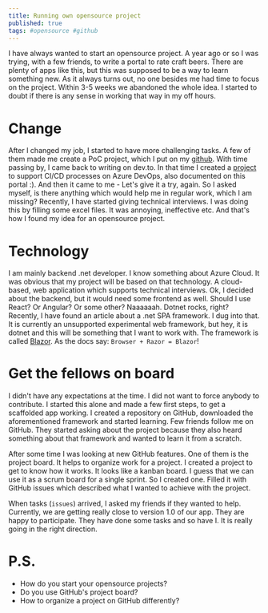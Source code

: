 ```yaml
---
title: Running own opensource project
published: true
tags: #opensource #github
---
```


I have always wanted to start an opensource project. A year ago or so I was trying, with a few friends, to write a portal to rate craft beers. There are plenty of apps like this, but this was supposed to be a way to learn something new. As it always turns out, no one besides me had time to focus on the project. Within 3-5 weeks we abandoned the whole idea. I started to doubt if there is any sense in working that way in my off hours.

# Change

After I changed my job, I started to have more challenging tasks. A few of them made me create a PoC project, which I put on my [github](https://github.com/meanin). With time passing by, I came back to writing on dev.to. In that time I created a [project](https://github.com/meanin/vsts-tasks) to support CI/CD processes on Azure DevOps, also documented on this portal :). And then it came to me - Let's give it a try, again. So I asked myself, is there anything which would help me in regular work, which I am missing? Recently, I have started giving technical interviews. I was doing this by filling some excel files. It was annoying, ineffective etc. And that's how I found my idea for an opensource project.

# Technology

I am mainly backend .net developer. I know something about Azure Cloud. It was obvious that my project will be based on that technology. A cloud-based, web application which supports technical interviews. Ok, I decided about the backend, but it would need some frontend as well. Should I use React? Or Angular? Or some other? Naaaaaah. Dotnet rocks, right? Recently, I have found an article about a .net SPA framework. I dug into that. It is currently an unsupported experimental web framework, but hey, it is dotnet and this will be something that I want to work with. The framework is called [Blazor](https://blazor.net/). As the docs say: `Browser + Razor = Blazor`!

# Get the fellows on board

I didn't have any expectations at the time. I did not want to force anybody to contribute. I started this alone and made a few first steps, to get a scaffolded app working. I created a repository on GitHub, downloaded the aforementioned framework and started learning. Few friends follow me on GitHub. They started asking about the project because they also heard something about that framework and wanted to learn it from a scratch.

After some time I was looking at new GitHub features. One of them is the project board. It helps to organize work for a project. I created a project to get to know how it works. It looks like a kanban board. I guess that we can use it as a scrum board for a single sprint. So I created one. Filled it with GitHub issues which described what I wanted to achieve with the project.

When tasks (`issues`) arrived, I asked my friends if they wanted to help. Currently, we are getting really close to version 1.0 of our app. They are happy to participate. They have done some tasks and so have I. It is really going in the right direction.

# P.S.

* How do you start your opensource projects? 
* Do you use GitHub's project board?
* How to organize a project on GitHub differently?